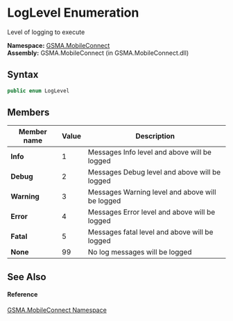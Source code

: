 LogLevel Enumeration
====================
Level of logging to execute

**Namespace:** [GSMA.MobileConnect][1]  
**Assembly:** GSMA.MobileConnect (in GSMA.MobileConnect.dll)

Syntax
------

```csharp
public enum LogLevel
```


Members
-------

Member name | Value | Description                                     
----------- | ----- | ----------------------------------------------- 
**Info**    | 1     | Messages Info level and above will be logged    
**Debug**   | 2     | Messages Debug level and above will be logged   
**Warning** | 3     | Messages Warning level and above will be logged 
**Error**   | 4     | Messages Error level and above will be logged   
**Fatal**   | 5     | Messages fatal level and above will be logged   
**None**    | 99    | No log messages will be logged                  


See Also
--------

#### Reference
[GSMA.MobileConnect Namespace][1]  

[1]: ../README.md
[2]: ../../_icons/Help.png